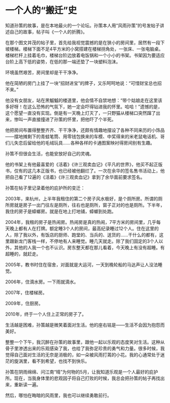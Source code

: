 # 一个人的“搬迁”史

知道孙策的故事，是在本地最火的一个论坛。孙策本人用“风雨孙策”的号发帖子讲述自己的故事，帖子叫《一个人的折腾》。

在那个图文并茂的帖子里，首先给我视觉震撼的是在狭小的房间里，居然有一段下坡楼梯。楼梯下面不足4平方米的小窝搭建在楼梯拐角处，一张床、一张电脑桌。楼梯栏杆上挂着毛巾，楼梯台阶边放着电饭锅和一个小小的书架。书架因为要适应台阶上高下低的姿势，在低的那一端还垫了一块塑料泡沫。

环境虽然艰苦，房间里却是干干净净。

他在简陋的房门上挂了一块“招财进宝”的牌子，又乐呵呵地说：“可惜财宝总也招不来。”

他没有女朋友，站在黑魆魆的楼道里，他会情不自禁地想：“带个姑娘走在这里该多好呀！在这么恐怖的气氛下，她一定会吓得钻进我的怀里。哈哈！”遗憾的是，这个愿望一直没有实现。倒是有一天晚上灯灭了，一只野猫从楼梯口突然蹿了出来，惨叫一声直接撞进了孙策的怀里，把他吓了个半死。

他把房间布置得整整齐齐、干干净净，还颇有情趣地摆设了各种不同来历的小饰品——摆地摊剩下的青蛙笔筒、用零钱包换来的车模、中奖得来的米老鼠电话机、哥们儿失恋后留给他的毛绒玩具……各种各样的卡通图案映衬得房间别有生趣。

孙策不但很会生活，也能安放好自己的灵魂。

他的书架上有他最喜爱的《活着》《许三观卖血记》《平凡的世界》，他买不起正版书，仅有的这几本正版书，也已经被他翻烂了。一次在余华的签名售书活动上，他把自己看了12遍的《活着》《许三观卖血记》拿到了余华面前要求签名。

孙策在帖子里记录着他的庇护所的变迁：

2003年，来杭州，上半年我租住的第二个房子风水极好，是个厕所房。所谓的厕所房就是房子一出门往左是厕所，往右也是厕所，窗子正对的也是厕所。下半年，我住的房子是蟑螂房。就是在地上打地铺，蟑螂到处跑。

2004年，我租的房子是热闹房。热闹房是真的热闹，7平方米的房间里，几乎每天晚上都有人在打牌。额定睡3个人的房间，最高纪录睡过12个人。住在这里的人，除了我以外，有饭店的厨师、跑堂的、当兵的、送货的……干什么的都有，这里跟新龙门客栈一样，不停地有人来睡觉。睡几天就走。除了我们固定的3个人以外，其他的人我一个也不认识。房东整天都在那儿看着，今天晚上有没有超睡。有超睡的，就赶走。

2005年，教书时住在宿舍，对面就是大运河，一天到晚轮船的马达声让人没法睡觉。

2006年，住滴水房。一下雨就滴水。

2007年，住楼梯房。

2009年，住厨房。

2010年，终于一个人住上正常的房子了。

生活越是困难，孙策越是微笑着面对生活。他的座右铭是——生活不会因为抱怨而美好。

整整一个下午，我沉醉在孙策的故事里，跟他一起以乐观的态度笑对生活。这种从骨子里渗透出来的乐观感染了我，也给了我弥足珍贵的勇气和力量。很多时候，我觉得自己面对生活的无奈是消极的，如一朵被风雨打蔫的小花。我的心通常处于迷茫的旋涡里，看不到希望，也找不到快乐。

孙策在阴雨绵绵、问江南“晴”为何物的5月，让我知道乐观是一个人最好的庇护所。现在，当我身体里的悲观因子将自己打败的时候，我总会把孙策的帖子再找出来，重新读一遍。

然后，哪怕在晦暗的风雨里，我也可以继续勇敢前行。
